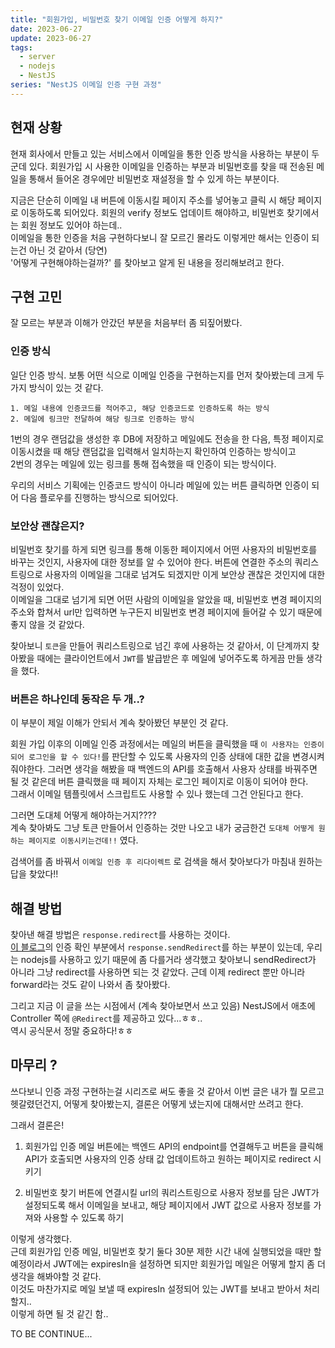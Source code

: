 ```yaml
---
title: "회원가입, 비밀번호 찾기 이메일 인증 어떻게 하지?"
date: 2023-06-27
update: 2023-06-27
tags:
  - server
  - nodejs
  - NestJS
series: "NestJS 이메일 인증 구현 과정"
---
```


## 현재 상황

현재 회사에서 만들고 있는 서비스에서 이메일을 통한 인증 방식을 사용하는 부분이 두 군데 있다.
회원가입 시 사용한 이메일을 인증하는 부분과 비밀번호를 찾을 때 전송된 메일을 통해서 들어온 경우에만 비밀번호 재설정을 할 수 있게 하는 부분이다.

지금은 단순히 이메일 내 버튼에 이동시킬 페이지 주소를 넣어놓고 클릭 시 해당 페이지로 이동하도록 되어있다.
회원의 verify 정보도 업데이트 해야하고, 비밀번호 찾기에서는 회원 정보도 있어야 하는데..  
이메일을 통한 인증을 처음 구현하다보니 잘 모르긴 몰라도 이렇게만 해서는 인증이 되는건 아닌 것 같아서 (당연)  
'어떻게 구현해야하는걸까?' 를 찾아보고 알게 된 내용을 정리해보려고 한다.

## 구현 고민

잘 모르는 부분과 이해가 안갔던 부분을 처음부터 좀 되짚어봤다.

### 인증 방식

일단 인증 방식. 보통 어떤 식으로 이메일 인증을 구현하는지를 먼저 찾아봤는데 크게 두 가지 방식이 있는 것 같다.

```
1. 메일 내용에 인증코드를 적어주고, 해당 인증코드로 인증하도록 하는 방식
2. 메일에 링크만 전달하여 해당 링크로 인증하는 방식
```

1번의 경우 랜덤값을 생성한 후 DB에 저장하고 메일에도 전송을 한 다음, 특정 페이지로 이동시켰을 때 해당 랜덤값을 입력해서 일치하는지 확인하여 인증하는 방식이고  
2번의 경우는 메일에 있는 링크를 통해 접속했을 때 인증이 되는 방식이다.

우리의 서비스 기획에는 인증코드 방식이 아니라 메일에 있는 버튼 클릭하면 인증이 되어 다음 플로우를 진행하는 방식으로 되어있다.

### 보안상 괜찮은지?

비밀번호 찾기를 하게 되면 링크를 통해 이동한 페이지에서 어떤 사용자의 비밀번호를 바꾸는 것인지, 사용자에 대한 정보를 알 수 있어야 한다. 버튼에 연결한 주소의 쿼리스트링으로 사용자의 이메일을 그대로 넘겨도 되겠지만 이게 보안상 괜찮은 것인지에 대한 걱정이 있었다.  
이메일을 그대로 넘기게 되면 어떤 사람의 이메일을 알았을 때, 비밀번호 변경 페이지의 주소와 합쳐서 url만 입력하면 누구든지 비밀번호 변경 페이지에 들어갈 수 있기 때문에 좋지 않을 것 같았다.

찾아보니 `토큰`을 만들어 쿼리스트링으로 넘긴 후에 사용하는 것 같아서, 이 단계까지 찾아봤을 때에는 클라이언트에서 `JWT`를 발급받은 후 메일에 넣어주도록 하게끔 만들 생각을 했다.

### 버튼은 하나인데 동작은 두 개..?

이 부분이 제일 이해가 안되서 계속 찾아봤던 부분인 것 같다.

회원 가입 이후의 이메일 인증 과정에서는 메일의 버튼을 클릭했을 때 `이 사용자는 인증이 되어 로그인을 할 수 있다!`를 판단할 수 있도록 사용자의 인증 상태에 대한 값을 변경시켜줘야한다.
그러면 생각을 해봤을 때 백엔드의 API를 호출해서 사용자 상태를 바꿔주면 될 것 같은데 버튼 클릭했을 때 페이지 자체는 로그인 페이지로 이동이 되어야 한다.  
그래서 이메일 템플릿에서 스크립트도 사용할 수 있나 했는데 그건 안된다고 한다.

그러면 도대체 어떻게 해야하는거지????  
계속 찾아봐도 그냥 토큰 만들어서 인증하는 것만 나오고 내가 궁금한건 `도대체 어떻게 원하는 페이지로 이동시키는건데!!` 였다.

검색어를 좀 바꿔서 `이메일 인증 후 리다이렉트` 로 검색을 해서 찾아보다가 마침내 원하는 답을 찾았다!!

## 해결 방법

찾아낸 해결 방법은 `response.redirect`를 사용하는 것이다.  
[이 블로그](https://yunb2.tistory.com/4)의 인증 확인 부분에서 `response.sendRedirect`를 하는 부분이 있는데,
우리는 nodejs를 사용하고 있기 때문에 좀 다를거라 생각했고 찾아보니 sendRedirect가 아니라 그냥 redirect를 사용하면 되는 것 같았다. 근데 이제 redirect 뿐만 아니라 forward라는 것도 같이 나와서 좀 찾아봤다.

그리고 지금 이 글을 쓰는 시점에서 (계속 찾아보면서 쓰고 있음)
NestJS에서 애초에 Controller 쪽에 `@Redirect`를 제공하고 있다...ㅎㅎ..  
역시 공식문서 정말 중요하다!ㅎㅎ

## 마무리 ?

쓰다보니 인증 과정 구현하는걸 시리즈로 써도 좋을 것 같아서 이번 글은 내가 뭘 모르고 헷갈렸던건지, 어떻게 찾아봤는지, 결론은 어떻게 냈는지에 대해서만 쓰려고 한다.

그래서 결론은!

1. 회원가입 인증 메일
   버튼에는 백엔드 API의 endpoint를 연결해두고 버튼을 클릭해 API가 호출되면 사용자의 인증 상태 값 업데이트하고 원하는 페이지로 redirect 시키기

2. 비밀번호 찾기
   버튼에 연결시킬 url의 쿼리스트링으로 사용자 정보를 담은 JWT가 설정되도록 해서 이메일을 보내고, 해당 페이지에서 JWT 값으로 사용자 정보를 가져와 사용할 수 있도록 하기

이렇게 생각했다.  
근데 회원가입 인증 메일, 비밀번호 찾기 둘다 30분 제한 시간 내에 실행되었을 때만 할 예정이라서 JWT에는 expiresIn을 설정하면 되지만 회원가입 메일은 어떻게 할지 좀 더 생각을 해봐야할 것 같다.  
이것도 마찬가지로 메일 보낼 때 expiresIn 설정되어 있는 JWT를 보내고 받아서 처리할지..  
이렇게 하면 될 것 같긴 함..

TO BE CONTINUE...
